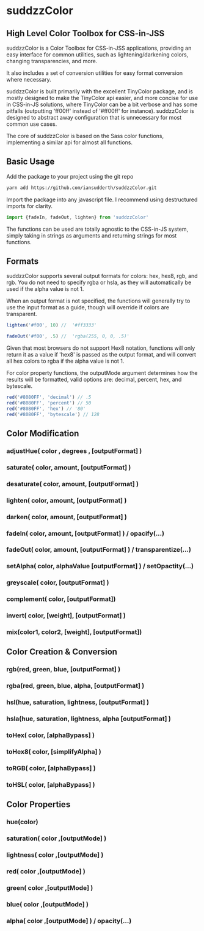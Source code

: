 # suddzzColor

## High Level Color Toolbox for CSS-in-JSS

suddzzColor is a Color Toolbox for CSS-in-JSS applications, providing an easy interface for common utilities, such as lightening/darkening colors, changing transparencies, and more.

It also includes a set of conversion utilities for easy format conversion where necessary.

suddzzColor is built primarily with the excellent TinyColor package, and is mostly designed to make the TinyColor api easier, and more concise for use in CSS-in-JS solutions, where TinyColor can be a bit verbose and has some pitfalls (outputting 'ff00ff' instead of '#ff00ff' for instance).  suddzzColor is designed to abstract away configuration that is unnecessary for most common use cases.

The core of suddzzColor is based on the Sass color functions, implementing a similar api for almost all functions.

## Basic Usage

Add the package to your project using the git repo

```bash
yarn add https://github.com/iansudderth/suddzzColor.git
```

Import the package into any javascript file.  I recommend using destructured imports for clarity.

```javascript
import {fadeIn, fadeOut, lighten} from 'suddzzColor'
```

The functions can be used are totally agnostic to the CSS-in-JS system, simply taking in strings as arguments and returning strings for most functions.

## Formats

suddzzColor supports several output formats for colors: hex, hex8, rgb, and rgb.  You do not need to specify rgba or hsla, as they will automatically be used if the alpha value is not 1.

When an output format is not specified, the functions will generally try to use the input format as a guide, though will override if colors are transparent.

```javascript
lighten('#f00', 10) //  '#ff3333'

fadeOut('#f00', .5) //  'rgba(255, 0, 0, .5)'
```

Given that most browsers do not support Hex8 notation, functions will only return it as a value if 'hex8' is passed as the output format, and will convert all hex colors to rgba if the alpha value is not 1.

For color property functions, the outputMode argument determines how the results will be formatted, valid options are: decimal, percent, hex, and bytescale.

```javascript
red('#8080FF', 'decimal') // .5
red('#8080FF', 'percent') // 50
red('#8080FF', 'hex') // '80'
red('#8080FF', 'bytescale') // 128
```

## Color Modification

### adjustHue( color , degrees , [outputFormat] )

### saturate( color, amount, [outputFormat] )

### desaturate( color, amount, [outputFormat] )

### lighten( color, amount, [outputFormat] )

### darken( color, amount, [outputFormat] )

### fadeIn( color, amount, [outputFormat] )  /  opacify(...)

### fadeOut( color, amount, [outputFormat] )  /  transparentize(...)

### setAlpha( color, alphaValue [outputFormat] )  /  setOpactity(...)

### greyscale( color, [outputFormat] )

### complement( color, [outputFormat])

### invert( color, [weight], [outputFormat] )

### mix(color1, color2, [weight], [outputFormat])



## Color Creation & Conversion



### rgb(red, green, blue, [outputFormat] )

### rgba(red, green, blue, alpha, [outputFormat] )

### hsl(hue, saturation, lightness, [outputFormat] )

### hsla(hue, saturation, lightness, alpha [outputFormat] )

### toHex( color, [alphaBypass] )

### toHex8( color, [simplifyAlpha] )

### toRGB( color, [alphaBypass] )

### toHSL( color,  [alphaBypass] )



## Color Properties

### hue(color)

### saturation( color ,[outputMode] )

### lightness( color ,[outputMode] )

### red( color ,[outputMode] )

### green( color ,[outputMode] )

### blue( color ,[outputMode] )

### alpha( color ,[outputMode] ) / opacity(...)